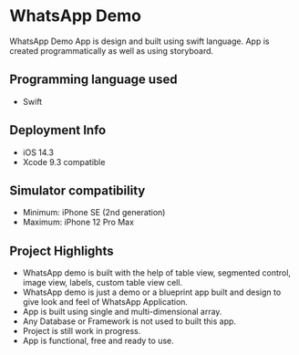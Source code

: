 # WhatsApp Demo

WhatsApp Demo App is design and built using swift language. App is created programmatically as well as using storyboard.

## Programming language used
- Swift

## Deployment Info
- iOS 14.3
- Xcode 9.3 compatible

## Simulator compatibility
- Minimum: iPhone SE (2nd generation)
- Maximum: iPhone 12 Pro Max

## Project Highlights
- WhatsApp demo is built with the help of table view, segmented control, image view, labels, custom table view cell.
- WhatsApp demo is just a demo or a blueprint app built and design to give look and feel of WhatsApp Application.
- App is built using single and multi-dimensional array.
- Any Database or Framework is not used to built this app.
- Project is still work in progress.
- App is functional, free and ready to use.
